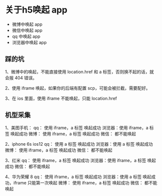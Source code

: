 # 关于h5唤起 app

- 微博中唤起 app
- 微信中唤起 app
- qq 中唤起 app
- 浏览器中唤起 app

## 踩的坑

1、微博中的唤起，不能直接使用 location.href 和 a 标签，否则换不起的话，就会报 404 错误。

2、使用 iframe 唤起，如果你的后端有配置 scp，可能会被拦截，需要配好。

3、在 ios 里面，使用 iframe 不能唤起，只能 location.href

## 机型采集

1、美图手机：
qq： 使用 iframe，a 标签 唤起成功
浏览器：使用 iframe，a 标签 唤起成功
微博： 使用 iframe，a 标签 唤起成功
微信： 都不能唤起

2、iphone 6s ios12
qq： 使用 a 标签 唤起成功
浏览器：使用 a 标签 唤起成功
微博： 使用 iframe，a 标签 唤起成功
微信： 都不能唤起

3、红米
qq： 使用 iframe，a 标签 唤起成功
浏览器：使用 iframe，a 标签 唤起成功
微信： 都不能唤起

4、华为荣耀 8
qq： 使用 iframe，a 标签 唤起成功
浏览器：使用 a 标签 唤起成功，iframe 只能第一次唤起
微博： 使用 iframe，a 标签 唤起成功
微信： 都不能唤起
